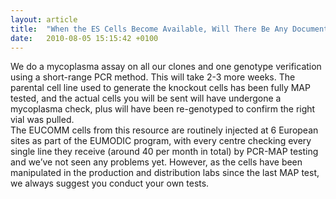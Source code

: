 ```yaml
---
layout: article
title:  "When the ES Cells Become Available, Will There Be Any Documentation for Pathogen Testing?"
date:   2010-08-05 15:15:42 +0100
---
```


We do a mycoplasma assay on all our clones and one genotype verification using a short-range PCR method. This will take 2-3 more weeks.  The parental cell line used to generate the knockout cells has been fully MAP tested, and the actual cells you will be sent will have undergone a mycoplasma check, plus will have been re-genotyped to confirm the right vial was pulled.  
The EUCOMM cells from this resource are routinely injected at 6 European sites as part of the EUMODIC program, with every centre checking every single line they receive (around 40 per month in total) by PCR-MAP testing and we’ve not seen any problems yet. However, as the cells have been manipulated in the production and distribution labs since the last MAP test, we always suggest you conduct your own tests.